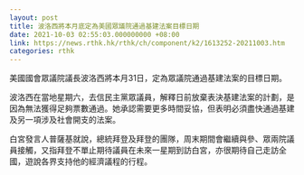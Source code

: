 ```yaml
---
layout: post
title: 波洛西將本月底定為美國眾議院通過基建法案目標日期
date: 2021-10-03 02:55:03.000000000 +08:00
link: https://news.rthk.hk/rthk/ch/component/k2/1613252-20211003.htm
categories: rthk
---
```


美國國會眾議院議長波洛西將本月31日，定為眾議院通過基建法案的目標日期。

波洛西在當地星期六，去信民主黨眾議員，解釋日前放棄表決基建法案的計劃，是因為無法獲得足夠票數通過。她承認需要更多時間妥協，但表明必須盡快通過基建及另一項涉及社會開支的法案。

白宮發言人普薩基就說，總統拜登及拜登的團隊，周末期間會繼續與參、眾兩院議員接觸，又指拜登不單止期待議員在未來一星期到訪白宮，亦很期待自己走訪全國，遊說各界支持他的經濟議程的行程。
